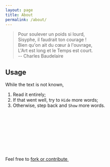 ```yaml
---
layout: page
title: About
permalink: /about/
---
```


> Pour soulever un poids si lourd, \
> Sisyphe, il faudrait ton courage ! \
> Bien qu'on ait du cœur à l'ouvrage, \
> L'Art est long et le Temps est court. \
> -- Charles Baudelaire

## Usage

While the text is not known,
1. Read it entirely;
2. If that went well, try to `Hide` more words;
3. Otherwise, step back and `Show` more words.

Feel free to [fork or contribute <svg class="svg-icon"><use xlink:href="{{ '/assets/minima-social-icons.svg#github' | relative_url }}"></use></svg>](https://github.com/eleurent/sisyphe)
